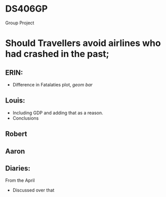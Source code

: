 # DS406GP
Group Project

# Should Travellers avoid airlines who had crashed in the past;  


## ERIN:
- Difference in Fatalaties plot, *geom bar*

## Louis:
- Including GDP and adding that as a reason.  
- Conclusions

## Robert

## Aaron

## Diaries:  
From the April 
- Discussed over that 

